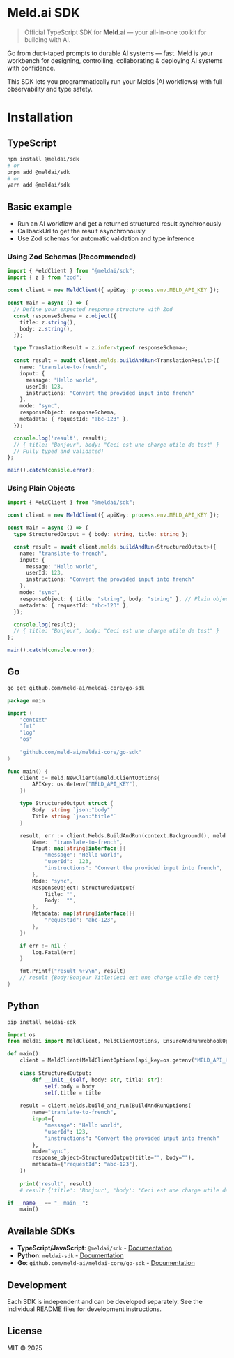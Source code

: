 # Meld.ai SDK

> Official TypeScript SDK for **Meld.ai** — your all-in-one toolkit for building with AI.

Go from duct-taped prompts to durable AI systems — fast. Meld is your workbench for designing, controlling, collaborating & deploying AI systems with confidence. 

This SDK lets you programmatically run your Melds (AI workflows) with full observability and type safety.

# Installation

## TypeScript

```bash
npm install @meldai/sdk
# or
pnpm add @meldai/sdk
# or
yarn add @meldai/sdk
```

## Basic example

- Run an AI workflow and get a returned structured result synchronously
- CallbackUrl to get the result asynchronously
- Use Zod schemas for automatic validation and type inference

### Using Zod Schemas (Recommended)

```ts
import { MeldClient } from "@meldai/sdk";
import { z } from "zod";

const client = new MeldClient({ apiKey: process.env.MELD_API_KEY });

const main = async () => {
  // Define your expected response structure with Zod
  const responseSchema = z.object({
    title: z.string(),
    body: z.string(),
  });

  type TranslationResult = z.infer<typeof responseSchema>;

  const result = await client.melds.buildAndRun<TranslationResult>({
    name: "translate-to-french",
    input: { 
      message: "Hello world", 
      userId: 123,
      instructions: "Convert the provided input into french"
    },
    mode: "sync",
    responseObject: responseSchema,
    metadata: { requestId: "abc-123" },
  });

  console.log('result', result);
  // { title: "Bonjour", body: "Ceci est une charge utile de test" }
  // Fully typed and validated!
};

main().catch(console.error);
```

### Using Plain Objects

```ts
import { MeldClient } from "@meldai/sdk";

const client = new MeldClient({ apiKey: process.env.MELD_API_KEY });

const main = async () => {
  type StructuredOutput = { body: string, title: string };

  const result = await client.melds.buildAndRun<StructuredOutput>({
    name: "translate-to-french",
    input: { 
      message: "Hello world", 
      userId: 123,
      instructions: "Convert the provided input into french"
    },
    mode: "sync",
    responseObject: { title: "string", body: "string" }, // Plain object descriptor
    metadata: { requestId: "abc-123" },
  });

  console.log(result);
  // { title: "Bonjour", body: "Ceci est une charge utile de test" }
};

main().catch(console.error);
```

## Go

```bash
go get github.com/meld-ai/meldai-core/go-sdk
```

```go
package main

import (
    "context"
    "fmt"
    "log"
    "os"
    
    "github.com/meld-ai/meldai-core/go-sdk"
)

func main() {
    client := meld.NewClient(&meld.ClientOptions{
        APIKey: os.Getenv("MELD_API_KEY"),
    })

    type StructuredOutput struct {
        Body  string `json:"body"`
        Title string `json:"title"`
    }

    result, err := client.Melds.BuildAndRun(context.Background(), meld.BuildAndRunOptions[StructuredOutput]{
        Name:  "translate-to-french",
        Input: map[string]interface{}{
            "message": "Hello world",
            "userId":  123,
            "instructions": "Convert the provided input into french",
        },
        Mode: "sync",
        ResponseObject: StructuredOutput{
            Title: "",
            Body:  "",
        },
        Metadata: map[string]interface{}{
            "requestId": "abc-123",
        },
    })

    if err != nil {
        log.Fatal(err)
    }

    fmt.Printf("result %+v\n", result)
    // result {Body:Bonjour Title:Ceci est une charge utile de test}
}
```

## Python

```bash
pip install meldai-sdk
```

```python
import os
from meldai import MeldClient, MeldClientOptions, EnsureAndRunWebhookOptions

def main():
    client = MeldClient(MeldClientOptions(api_key=os.getenv("MELD_API_KEY")))
    
    class StructuredOutput:
        def __init__(self, body: str, title: str):
            self.body = body
            self.title = title
    
    result = client.melds.build_and_run(BuildAndRunOptions(
        name="translate-to-french",
        input={
            "message": "Hello world", 
            "userId": 123,
            "instructions": "Convert the provided input into french"
        },
        mode="sync",
        response_object=StructuredOutput(title="", body=""),
        metadata={"requestId": "abc-123"},
    ))
    
    print('result', result)
    # result {'title': 'Bonjour', 'body': 'Ceci est une charge utile de test'}

if __name__ == "__main__":
    main()
```

## Available SDKs

- **TypeScript/JavaScript**: `@meldai/sdk` - [Documentation](packages/sdk/README.md)
- **Python**: `meldai-sdk` - [Documentation](packages/python/README.md)  
- **Go**: `github.com/meld-ai/meldai-core/go-sdk` - [Documentation](packages/go/README.md)

## Development

Each SDK is independent and can be developed separately. See the individual README files for development instructions.

## License

MIT © 2025